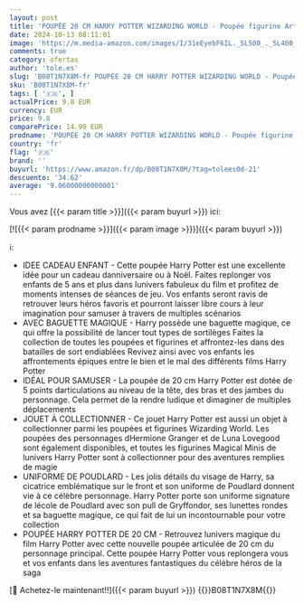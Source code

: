 ```yaml
---
layout: post
title: 'POUPÉE 20 CM HARRY POTTER WIZARDING WORLD - Poupée figurine Articulée Harry Potter 20 cm - Avec Baguette Magique et Tenue Uniforme Poudlard à collectionner - 6061836 - Jouet Enfant 5 ans et +'
date: 2024-10-13 08:11:01
image: 'https://m.media-amazon.com/images/I/31eEyebF6IL._SL500_._SL400_.jpg'
comments: true
category: ofertas
author: 'tole.es'
slug: 'B08T1N7X8M-fr POUPÉE 20 CM HARRY POTTER WIZARDING WORLD - Poupée...'
sku: 'B08T1N7X8M-fr'
tags: [ '🇫🇷', ]
actualPrice: 9.8 EUR
currency: EUR
price: 9.8
comparePrice: 14.99 EUR
prodname: 'POUPÉE 20 CM HARRY POTTER WIZARDING WORLD - Poupée figurine Articulée Harry Potter 20 cm - Avec Baguette Magique et Tenue Uniforme Poudlard à collectionner - 6061836 - Jouet Enfant 5 ans et +'
country: 'fr'
flag: '🇫🇷'
brand: ''
buyurl: 'https://www.amazon.fr/dp/B08T1N7X8M/?tag=tolees0d-21'
descuento: '34.62'
average: '9.06000000000001'
---
```


Vous avez [{{< param title >}}]({{< param buyurl >}}) ici:

[![{{< param prodname >}}]({{< param image >}})]({{< param buyurl >}})

ℹ️:

- IDEE CADEAU ENFANT - Cette poupée Harry Potter est une excellente idée pour un cadeau danniversaire ou à Noël. Faites replonger vos enfants de 5 ans et plus dans lunivers fabuleux du film et profitez de moments intenses de séances de jeu. Vos enfants seront ravis de retrouver leurs héros favoris et pourront laisser libre cours à leur imagination pour samuser à travers de multiples scénarios
- AVEC BAGUETTE MAGIQUE - Harry possède une baguette magique, ce qui offre la possibilité de lancer tout types de sortilèges Faites la collection de toutes les poupées et figurines et affrontez-les dans des batailles de sort endiablées Revivez ainsi avec vos enfants les affrontements épiques entre le bien et le mal des différents films Harry Potter
- IDÉAL POUR SAMUSER - La poupée de 20 cm Harry Potter est dotée de 5 points darticulations au niveau de la tête, des bras et des jambes du personnage. Cela permet de la rendre ludique et dimaginer de multiples déplacements
- JOUET À COLLECTIONNER - Ce jouet Harry Potter est aussi un objet à collectionner parmi les poupées et figurines Wizarding World. Les poupées des personnages dHermione Granger et de Luna Lovegood sont également disponibles, et toutes les figurines Magical Minis de lunivers Harry Potter sont à collectionner pour des aventures remplies de magie
- UNIFORME DE POUDLARD - Les jolis détails du visage de Harry, sa cicatrice emblématique sur le front et son uniforme de Poudlard donnent vie à ce célèbre personnage. Harry Potter porte son uniforme signature de lécole de Poudlard avec son pull de Gryffondor, ses lunettes rondes et sa baguette magique, ce qui fait de lui un incontournable pour votre collection
- POUPÉE HARRY POTTER DE 20 CM - Retrouvez lunivers magique du film Harry Potter avec cette nouvelle poupée articulée de 20 cm du personnage principal. Cette poupée Harry Potter vous replongera vous et vos enfants dans les aventures fantastiques du célèbre héros de la saga

[🛒 Achetez-le maintenant!!]({{< param buyurl >}})
{{<world>}}B08T1N7X8M{{</world>}}

